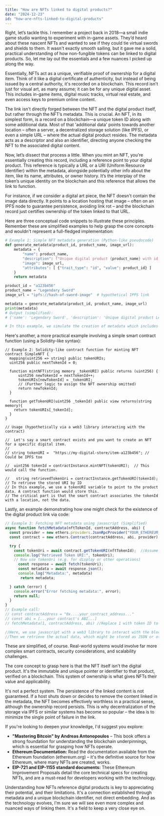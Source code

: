 ```yaml
---
title: "How are NFTs linked to digital products?"
date: "2024-12-23"
id: "how-are-nfts-linked-to-digital-products"
---
```


Right, let’s tackle this. I remember a project back in 2018—a small indie game studio wanting to experiment with in-game assets. They’d heard about these nascent NFTs and wanted to see if they could tie virtual swords and shields to them. It wasn't exactly smooth sailing, but it gave me a solid, practical understanding of how non-fungible tokens can be linked to digital products. So, let me lay out the essentials and a few nuances I picked up along the way.

Essentially, NFTs act as a unique, verifiable proof of ownership for a digital item. Think of it like a digital certificate of authenticity, but instead of being issued by a central authority, it's recorded on a blockchain. This record isn't just for visual art, as many assume; it can be for any unique digital asset. This includes in-game items, digital music tracks, virtual real estate, and even access keys to premium online content.

The link isn't directly forged between the NFT and the digital product itself, but rather through the NFT’s metadata. This is crucial. An NFT, in its simplest form, is a record on a blockchain—a unique token ID along with some additional data. Most of that 'additional data' points towards another location – often a server, a decentralized storage solution (like IPFS), or even a simple URL – where the actual digital product resides. The metadata acts as a descriptor and also an identifier, directing anyone checking the NFT to the associated digital content.

Now, let’s dissect that process a little. When you mint an NFT, you're essentially creating this record, including a reference point to your digital product. This reference is typically a URL or a URI (Uniform Resource Identifier) within the metadata, alongside potentially other info about the item, like its name, attributes, or owner history. It’s the interplay of the token’s unique identity on the blockchain and this reference that allows the link to function.

For instance, if we consider a digital art piece, the NFT doesn't contain the image data directly. It points to a location hosting that image – often on an IPFS node to guarantee persistence, avoiding link rot – and the blockchain record just certifies ownership of the token linked to that URL.

Here are three conceptual code snippets to illustrate these principles. Remember these are simplified examples to help grasp the core concepts and wouldn't represent a full-fledged implementation:

```python
# Example 1: Simple NFT metadata generation (Python-like pseudocode)
def generate_metadata(product_id, product_name, image_url):
    metadata = {
        "name": product_name,
        "description": f"Unique digital product {product_name} with id: {product_id}",
        "image": image_url,
        "attributes": [ {"trait_type": "id", "value": product_id} ]
    }
    return metadata

product_id = "a123b456"
product_name = "Legendary Sword"
image_url = "ipfs://hash-of-sword-image"  # hypothetical IPFS link

metadata = generate_metadata(product_id, product_name, image_url)
print(metadata)
# Output (simplified):
# {'name': 'Legendary Sword', 'description': 'Unique digital product Legendary Sword with id: a123b456', 'image': 'ipfs://hash-of-sword-image', 'attributes': [{'trait_type': 'id', 'value': 'a123b456'}]}

# In this example, we simulate the creation of metadata which includes a link to a hypothetical image location on IPFS. This is what gets associated with the NFT.
```

Here's another, a more practical example involving a simple smart contract function (using a Solidity-like syntax):

```solidity
// Example 2: Solidity-like contract function for minting NFT
contract SimpleNFT {
  mapping(uint256 => string) public tokenURIs;
  uint256 public nextTokenId = 0;

  function mintNFT(string memory _tokenURI) public returns (uint256) {
      uint256 newTokenId = nextTokenId++;
      tokenURIs[newTokenId] = _tokenURI;
      // (Further logic to assign the NFT ownership omitted)
      return newTokenId;
  }

  function getTokenURI(uint256 _tokenId) public view returns(string memory){
    return tokenURIs[_tokenId];
  }
}

// Usage (hypothetically via a web3 library interacting with the contract)

//  Let's say a smart contract exists and you want to create an NFT for a specific digital item.
//
// string tokenURI =  "https://my-digital-store/item-a123b456"; // Could be IPFS too

//  uint256 tokenId = contractInstance.mintNFT(tokenURI);  // This would call the function.

//   string retrievedTokenUri = contractInstance.getTokenURI(tokenId); // To retrieve the stored URI by ID
// In this example, we use a tokenURI variable to point to the product data. A contract function would store this.
// The critical part is that the smart contract associates the tokenId with a location, not the data.
```

Lastly, an example demonstrating how one might check for the existence of the digital product link via code:

```javascript
// Example 3: Fetching NFT metadata using javascript (Simplified)
async function fetchMetadata(nftTokenId, contractAddress, abi) {
  const provider = new ethers.providers.JsonRpcProvider("YOUR_ETHEREUM_NODE_URL"); // Connect to blockchain node
  const contract = new ethers.Contract(contractAddress, abi, provider);

  try {
    const tokenUri = await contract.getTokenURI(nftTokenId);  //Assume SimpleNFT contract as in the previous example
    console.log("Retrieved Token URI:", tokenUri);
    // Now use tokenUri (e.g. for display or other operations)
      const response = await fetch(tokenUri);
      const metadata = await response.json();
      console.log("Metadata:", metadata)
       return metadata;

  } catch (error) {
    console.error("Error fetching metadata:", error);
    return null;
  }
}
// Example call:
// const contractAddress = "0x....your_contract_address..."
// const abi = [...your contract's ABI...]
// fetchMetadata(1, contractAddress, abi) //Replace 1 with token ID to be checked

//Here, we use javascript with a web3 library to interact with the blockchain to fetch the metadata associated with the NFT.
//Then we retrieve the actual data, which might be stored as JSON or other structured data.
```
These are simplified, of course. Real-world systems would involve far more complex smart contracts, security considerations, and scalability challenges.

The core concept to grasp here is that the NFT itself isn't the digital product. It's the immutable and unique pointer or identifier to that product, verified on a blockchain. This system of ownership is what gives NFTs their value and applicability.

It's not a perfect system. The persistence of the linked content is not guaranteed. If a host shuts down or decides to remove the content linked in the metadata, the NFT becomes effectively worthless in a practical sense, although the ownership record persists. This is why decentralization of the storage via IPFS or similar systems has become so popular – the idea is to minimize the single point of failure in the link.

If you're looking to deepen your knowledge, I'd suggest you explore:

*   **"Mastering Bitcoin" by Andreas Antonopoulos** – This book offers a strong foundation for understanding the blockchain underpinnings, which is essential for grasping how NFTs operate.
*   **Ethereum Documentation:** Read the documentation available from the Ethereum foundation (ethereum.org) – it's the definitive source for how Ethereum, where many NFTs are created, works.
*  **EIP-721 and EIP-1155 standard documents:** These Ethereum Improvement Proposals detail the core technical specs for creating NFTs, and are a must-read for developers working with the technology.

Understanding how NFTs reference digital products is key to appreciating their potential, and their limitations. It's a connection established through metadata and a unique blockchain identifier, not direct embedding. And as the technology evolves, I'm sure we will see even more complex and nuanced ways of linking them. It's a field to keep a very close eye on.
